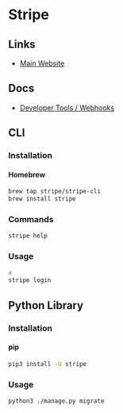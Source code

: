 # Stripe

## Links

- [Main Website](https://stripe.com/)

## Docs

- [Developer Tools / Webhooks](https://stripe.com/docs/webhooks/test)

## CLI

### Installation

#### Homebrew

```sh
brew tap stripe/stripe-cli
brew install stripe
```

### Commands

```sh
stripe help
```

### Usage

```sh
#
stripe login
```

<!--
#
stripe listen -f http://localhost:3000/api/webhooks

#
stripe listen -f http://localhost:52384/api/payments/completed/webhook
stripe listen -f http://localhost:52384/api/payments/succeeded/webhook
stripe listen -f http://localhost:52384/api/payments/failed/webhook

#
stripe customers create
-->

## Python Library

### Installation

#### pip

```sh
pip3 install -U stripe
```

### Usage

```sh
python3 ./manage.py migrate
```
